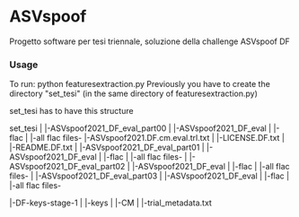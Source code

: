 # ASVspoof
Progetto software per tesi triennale, soluzione della challenge ASVspoof DF

### Usage
To run: python featuresextraction.py
Previously you have to create the directory "set_tesi" (in the same directory of featuresextraction.py)

set_tesi has to have this structure

set_tesi
|
|-ASVspoof2021_DF_eval_part00
   |
   |-ASVspoof2021_DF_eval
      |
      |-flac
        |
        |-all flac files-
   |-ASVspoof2021.DF.cm.eval.trl.txt
   |
   |-LICENSE.DF.txt
   |
   |-README.DF.txt
|
|-ASVspoof2021_DF_eval_part01
   |
   |-ASVspoof2021_DF_eval
      |
      |-flac
        |
        |-all flac files-
|
|-ASVspoof2021_DF_eval_part02
   |
   |-ASVspoof2021_DF_eval
      |
      |-flac
        |
        |-all flac files-
|
|-ASVspoof2021_DF_eval_part03
   |
   |-ASVspoof2021_DF_eval
      |
      |-flac
        |
        |-all flac files-
        
|-DF-keys-stage-1
  |
  |-keys
    |
    |-CM
      |
      |-trial_metadata.txt
